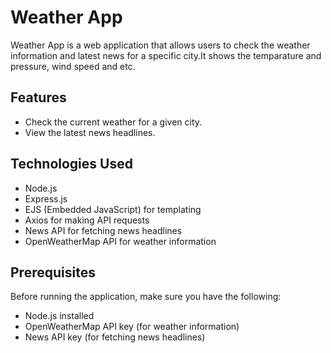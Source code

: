 
# Weather App

Weather App is a web application that allows users to check the weather information and latest news for a specific city.It shows the temparature and pressure, wind speed and etc.

## Features

- Check the current weather for a given city.
- View the latest news headlines.

## Technologies Used

- Node.js
- Express.js
- EJS (Embedded JavaScript) for templating
- Axios for making API requests
- News API for fetching news headlines
- OpenWeatherMap API for weather information

## Prerequisites

Before running the application, make sure you have the following:

- Node.js installed
- OpenWeatherMap API key (for weather information)
- News API key (for fetching news headlines)
